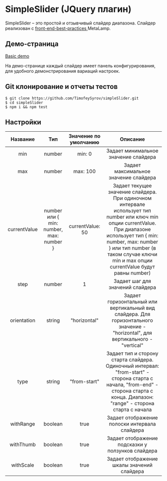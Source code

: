 # SimpleSlider (JQuery плагин)
SimpleSlider – это простой и отзывчивый слайдер диапазона. Слайдер реализован с [front-end-best-practices
](https://github.com/fullstack-development/front-end-best-practices) MetaLamp.

## Демо-страница
[Basic demo](https://timofeysyrov.github.io/simpleSlider/)

На демо-странице каждый слайдер имеет панель конфигурирования, для удобного демонстрирования вариаций настроек.

## Git клонирование и отчеты тестов
```
$ git clone https://github.com/TimofeySyrov/simpleSlider.git
$ cd simpleSlider
$ npm i && npm test
```

## Настройки
| Название  | Тип  | Значение по умолчанию | Описание |
| :------------: |:---------------:| :---------:|:--:|
| min     | number | min: 0 | Задает минимальное значение слайдера |
| max     | number | max: 100 | Задает максимальное значение слайдера |
| currentValue     | number или { min: number, max: number } | currentValue: 50 | Задает текущее значение слайдера. При одиночном интервале использует тип number или ключ min опции currentValue. При диапазоне использует тип { min: number, max: number } или тип number (в таком случае ключи min и max опции currentValue будут равны number)  |
| step | number | 1 | Задает шаг для значений слайдера |
| orientation | string | "horizontal" | Задает горизонтальный или вертикальный вид слайдера. Для горизонтального значение - "horizontal", для вертикального - "vertical" |
| type | string | "from-start" | Задает тип и сторону старта слайдера. Одиночный интервал: "from-start" - сторона старта с начала, "from-end" - сторона старта с конца. Диапазон: "range" - сторона старта с начала |
| withRange | boolean | true | Задает отображение полоски интервала слайдера |
| withThumb | boolean | true | Задает отображение подсказки у ползунков слайдера |
| withScale | boolean | true | Задает отображение шкалы значений слайдера |
